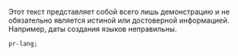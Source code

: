 Этот текст представляет собой всего лишь демонстрацию и не обязательно является истиной или достоверной информацией. Например, даты создания языков неправильны.

```timeline-with-interpretations
pr-lang;
```